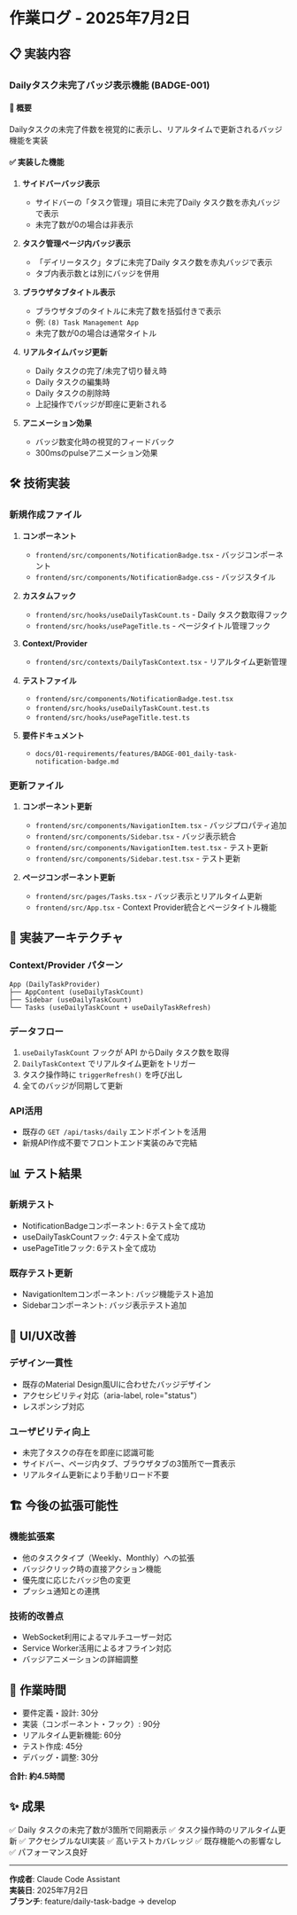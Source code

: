 # 作業ログ - 2025年7月2日

## 📋 実装内容

### Dailyタスク未完了バッジ表示機能 (BADGE-001)

#### 🎯 概要
Dailyタスクの未完了件数を視覚的に表示し、リアルタイムで更新されるバッジ機能を実装

#### ✅ 実装した機能

1. **サイドバーバッジ表示**
   - サイドバーの「タスク管理」項目に未完了Daily タスク数を赤丸バッジで表示
   - 未完了数が0の場合は非表示

2. **タスク管理ページ内バッジ表示**
   - 「デイリータスク」タブに未完了Daily タスク数を赤丸バッジで表示
   - タブ内表示数とは別にバッジを併用

3. **ブラウザタブタイトル表示**
   - ブラウザタブのタイトルに未完了数を括弧付きで表示
   - 例: `(8) Task Management App`
   - 未完了数が0の場合は通常タイトル

4. **リアルタイムバッジ更新**
   - Daily タスクの完了/未完了切り替え時
   - Daily タスクの編集時  
   - Daily タスクの削除時
   - 上記操作でバッジが即座に更新される

5. **アニメーション効果**
   - バッジ数変化時の視覚的フィードバック
   - 300msのpulseアニメーション効果

## 🛠️ 技術実装

### 新規作成ファイル

1. **コンポーネント**
   - `frontend/src/components/NotificationBadge.tsx` - バッジコンポーネント
   - `frontend/src/components/NotificationBadge.css` - バッジスタイル

2. **カスタムフック**
   - `frontend/src/hooks/useDailyTaskCount.ts` - Daily タスク数取得フック
   - `frontend/src/hooks/usePageTitle.ts` - ページタイトル管理フック

3. **Context/Provider**
   - `frontend/src/contexts/DailyTaskContext.tsx` - リアルタイム更新管理

4. **テストファイル**
   - `frontend/src/components/NotificationBadge.test.tsx`
   - `frontend/src/hooks/useDailyTaskCount.test.ts`
   - `frontend/src/hooks/usePageTitle.test.ts`

5. **要件ドキュメント**
   - `docs/01-requirements/features/BADGE-001_daily-task-notification-badge.md`

### 更新ファイル

1. **コンポーネント更新**
   - `frontend/src/components/NavigationItem.tsx` - バッジプロパティ追加
   - `frontend/src/components/Sidebar.tsx` - バッジ表示統合
   - `frontend/src/components/NavigationItem.test.tsx` - テスト更新
   - `frontend/src/components/Sidebar.test.tsx` - テスト更新

2. **ページコンポーネント更新**
   - `frontend/src/pages/Tasks.tsx` - バッジ表示とリアルタイム更新
   - `frontend/src/App.tsx` - Context Provider統合とページタイトル機能

## 🔧 実装アーキテクチャ

### Context/Provider パターン
```
App (DailyTaskProvider)
├── AppContent (useDailyTaskCount)
├── Sidebar (useDailyTaskCount)
└── Tasks (useDailyTaskCount + useDailyTaskRefresh)
```

### データフロー
1. `useDailyTaskCount` フックが API からDaily タスク数を取得
2. `DailyTaskContext` でリアルタイム更新をトリガー
3. タスク操作時に `triggerRefresh()` を呼び出し
4. 全てのバッジが同期して更新

### API活用
- 既存の `GET /api/tasks/daily` エンドポイントを活用
- 新規API作成不要でフロントエンド実装のみで完結

## 📊 テスト結果

### 新規テスト
- NotificationBadgeコンポーネント: 6テスト全て成功
- useDailyTaskCountフック: 4テスト全て成功  
- usePageTitleフック: 6テスト全て成功

### 既存テスト更新
- NavigationItemコンポーネント: バッジ機能テスト追加
- Sidebarコンポーネント: バッジ表示テスト追加

## 🎨 UI/UX改善

### デザイン一貫性
- 既存のMaterial Design風UIに合わせたバッジデザイン
- アクセシビリティ対応（aria-label, role="status"）
- レスポンシブ対応

### ユーザビリティ向上
- 未完了タスクの存在を即座に認識可能
- サイドバー、ページ内タブ、ブラウザタブの3箇所で一貫表示
- リアルタイム更新により手動リロード不要

## 🏗️ 今後の拡張可能性

### 機能拡張案
- 他のタスクタイプ（Weekly、Monthly）への拡張
- バッジクリック時の直接アクション機能
- 優先度に応じたバッジ色の変更
- プッシュ通知との連携

### 技術的改善点
- WebSocket利用によるマルチユーザー対応
- Service Worker活用によるオフライン対応
- バッジアニメーションの詳細調整

## 📝 作業時間

- 要件定義・設計: 30分
- 実装（コンポーネント・フック）: 90分
- リアルタイム更新機能: 60分
- テスト作成: 45分
- デバッグ・調整: 30分

**合計: 約4.5時間**

## ✨ 成果

✅ Daily タスクの未完了数が3箇所で同期表示
✅ タスク操作時のリアルタイム更新
✅ アクセシブルなUI実装
✅ 高いテストカバレッジ
✅ 既存機能への影響なし
✅ パフォーマンス良好

---

**作成者**: Claude Code Assistant  
**実装日**: 2025年7月2日  
**ブランチ**: feature/daily-task-badge → develop